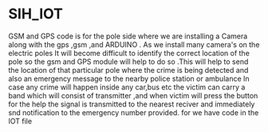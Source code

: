 # SIH_IOT
 GSM and GPS code is for the pole side where we are installing a
Camera along with the gps ,gsm ,and ARDUINO .
As we install many camera's on the electric poles 
It will become difficult to identify the correct
location of the pole so the gsm and GPS module will help
to do so .This will help to send the location of that particular pole
where the crime is being detected and also an emergency
message to the nearby police station or ambulance 
In case any crime will happen inside any car,bus etc the victim can carry a band which will consist of 
transmitter ,and when victim will press the button for the help the signal is transmitted to the nearest reciver 
and immediately  snd notification to the emergency number provided. for we have code in the IOT file

